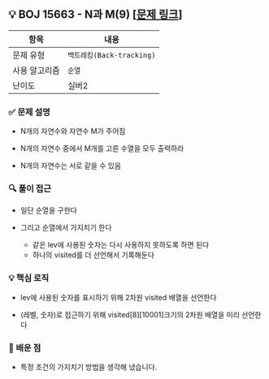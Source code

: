## 💡 BOJ 15663 - N과 M(9) [[문제 링크](https://www.acmicpc.net/problem/15663)]

| 항목 | 내용 |
|------|------|
| 문제 유형 | `백트레킹(Back-tracking)` |
| 사용 알고리즘 | `순열` |
| 난이도 | 실버2 |

### ✅ 문제 설명
- N개의 자연수와 자연수 M가 주어짐

- N개의 자연수 중에서 M개를 고른 수열을 모두 출력하라

- N개의 자연수는 서로 같을 수 있음

### 🔍 풀이 접근
- 일단 순열을 구한다

- 그리고 순열에서 가지치기 한다
    - 같은 lev에 사용된 숫자는 다시 사용하지 못하도록 하면 된다
    - 하나의 visited를 더 선언해서 기록해둔다

### 💡 핵심 로직
- lev에 사용된 숫자를 표시하기 위해 2차원 visited 배열을 선언한다

- (레벨, 숫자)로 접근하기 위해 visited[8][10001]크기의 2차원 배열을 미리 선언한다

### 📌 배운 점
- 특정 조건의 가지치기 방법을 생각해 냈습니다.